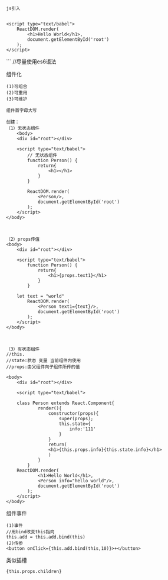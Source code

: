 ```
js引入
```
  <script crossorigin src="https://unpkg.com/react@16/umd/react.production.min.js"></script>
  <script crossorigin src="https://unpkg.com/react-dom@16/umd/react-dom.production.min.js"></script>
  <script crossorigin src="https://npmcdn.com/babel-core@5.8.38/browser.min.js"></script>
```

```
<body>
    <div id="root"></div>

    <script type="text/babel">
        ReactDOM.render(
            <h1>Hello World</h1>,
            document.getElementById('root')
        );
    </script>
</body>
```
//尽量使用es6语法


组件化
```
(1)可组合
(2)可重用
(3)可维护

组件首字母大写

创建：
（1）无状态组件
    <body>
    <div id="root"></div>

    <script type="text/babel">
        // 无状态组件
        function Person() {
            return{
                <h1></h1>
            }
        }

        ReactDOM.render(
            <Person/>,
            document.getElementById('root')
        );
    </script>
</body>



（2）props传值
<body>
    <div id="root"></div>

    <script type="text/babel">
        function Person() {
            return{
                <h1>{props.text1}</h1>
            }
        }
    
    let text = "world"
        ReactDOM.render(
            <Person text1={text}/>,
            document.getElementById('root')
        );
    </script>
</body>



（3）有状态组件
//this.
//state:状态 变量 当前组件内使用
//props:由父组件向子组件所传的值

<body>
    <div id="root"></div>

    <script type="text/babel">
    
    class Person extends React.Component{
            render(){
                constructor(props){
                    super(props);
                    this.state={
                        info:'111'
                    }
                }
                return(
                <h1>{this.props.info}{this.state.info}</h1>
                )
            }
        }
    ReactDOM.render(
            <h1>Hello World</h1>,
            <Person info="hello world"/>,
            document.getElementById('root')
        );
    </script>
</body>
```
组件事件
```
(1)事件
//用bind改变this指向
this.add = this.add.bind(this)
(2)传参
<button onClick={this.add.bind(this,10)}>+</button>

```
类似插槽
```
{this.props.children}
```
```
